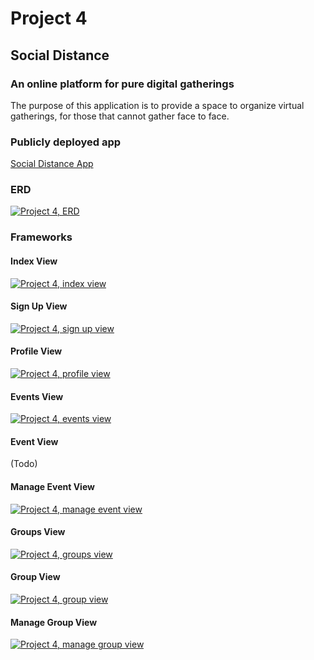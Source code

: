 # Project 4

## Social Distance

### An online platform for pure digital gatherings

The purpose of this application is to provide a space to organize virtual gatherings, for those that cannot gather face to face.  

### Publicly deployed app

[Social Distance App](https://social-distance-app.herokuapp.com/)

### ERD

[![Project 4, ERD](/p4_images/SD_1.png "Project 4, ERD")](/p4_images/SD_1.png)

### Frameworks

#### Index View

[![Project 4, index view](/p4_images/SD_2.png "Project 4, index view")](/p4_images/SD_2.png)

#### Sign Up View

[![Project 4, sign up view](/p4_images/SD_3.png "Project 4, sign up view")](/p4_images/SD_3.png)

#### Profile View

[![Project 4, profile view](/p4_images/SD_4.png "Project 4, profile view")](/p4_images/SD_4.png)

#### Events View

[![Project 4, events view](/p4_images/SD_5.png "Project 4, events view")](/p4_images/SD_5.png)

#### Event View

(Todo)

#### Manage Event View

[![Project 4, manage event view](/p4_images/SD_6.png "Project 4, manage event view")](/p4_images/SD_6.png)

#### Groups View

[![Project 4, groups view](/p4_images/SD_7.png "Project 4, groups view")](/p4_images/SD_7.png)

#### Group View

[![Project 4, group view](/p4_images/SD_8.png "Project 4, group view")](/p4_images/SD_8.png)

#### Manage Group View

[![Project 4, manage group view](/p4_images/SD_9.png "Project 4, manage group view")](/p4_images/SD_9.png)
